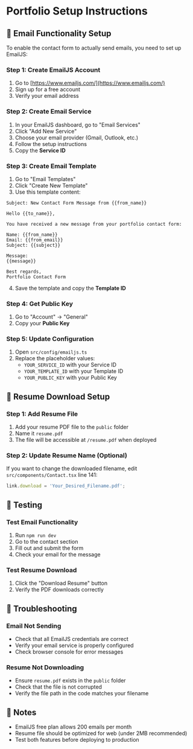 # Portfolio Setup Instructions

## 📧 Email Functionality Setup

To enable the contact form to actually send emails, you need to set up EmailJS:

### Step 1: Create EmailJS Account
1. Go to [https://www.emailjs.com/](https://www.emailjs.com/)
2. Sign up for a free account
3. Verify your email address

### Step 2: Create Email Service
1. In your EmailJS dashboard, go to "Email Services"
2. Click "Add New Service"
3. Choose your email provider (Gmail, Outlook, etc.)
4. Follow the setup instructions
5. Copy the **Service ID**

### Step 3: Create Email Template
1. Go to "Email Templates"
2. Click "Create New Template"
3. Use this template content:
```
Subject: New Contact Form Message from {{from_name}}

Hello {{to_name}},

You have received a new message from your portfolio contact form:

Name: {{from_name}}
Email: {{from_email}}
Subject: {{subject}}

Message:
{{message}}

Best regards,
Portfolio Contact Form
```
4. Save the template and copy the **Template ID**

### Step 4: Get Public Key
1. Go to "Account" → "General"
2. Copy your **Public Key**

### Step 5: Update Configuration
1. Open `src/config/emailjs.ts`
2. Replace the placeholder values:
   - `YOUR_SERVICE_ID` with your Service ID
   - `YOUR_TEMPLATE_ID` with your Template ID
   - `YOUR_PUBLIC_KEY` with your Public Key

## 📄 Resume Download Setup

### Step 1: Add Resume File
1. Add your resume PDF file to the `public` folder
2. Name it `resume.pdf`
3. The file will be accessible at `/resume.pdf` when deployed

### Step 2: Update Resume Name (Optional)
If you want to change the downloaded filename, edit `src/components/Contact.tsx` line 141:
```typescript
link.download = 'Your_Desired_Filename.pdf';
```

## 🚀 Testing

### Test Email Functionality
1. Run `npm run dev`
2. Go to the contact section
3. Fill out and submit the form
4. Check your email for the message

### Test Resume Download
1. Click the "Download Resume" button
2. Verify the PDF downloads correctly

## 🔧 Troubleshooting

### Email Not Sending
- Check that all EmailJS credentials are correct
- Verify your email service is properly configured
- Check browser console for error messages

### Resume Not Downloading
- Ensure `resume.pdf` exists in the `public` folder
- Check that the file is not corrupted
- Verify the file path in the code matches your filename

## 📝 Notes
- EmailJS free plan allows 200 emails per month
- Resume file should be optimized for web (under 2MB recommended)
- Test both features before deploying to production
